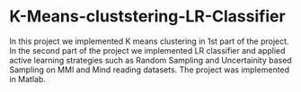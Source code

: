 # K-Means-cluststering-LR-Classifier

In this project we implemented K means clustering in 1st part of the project.
In the second part of the project we implemented LR classifier and applied active learning strategies such as Random Sampling and Uncertainity based Sampling on MMI and Mind reading datasets.
The project was implemented in Matlab.
